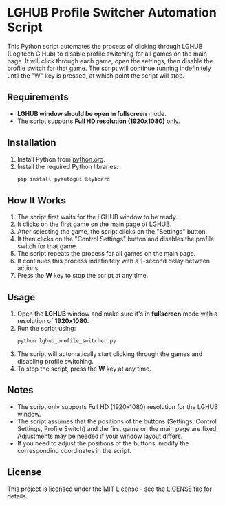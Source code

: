 # LGHUB Profile Switcher Automation Script

This Python script automates the process of clicking through LGHUB (Logitech G Hub) to disable profile switching for all games on the main page. It will click through each game, open the settings, then disable the profile switch for that game. The script will continue running indefinitely until the "W" key is pressed, at which point the script will stop.

## Requirements

- **LGHUB window should be open in fullscreen** mode.
- The script supports **Full HD resolution (1920x1080)** only.

## Installation

1. Install Python from [python.org](https://www.python.org/downloads/).
2. Install the required Python libraries:
    ```bash
    pip install pyautogui keyboard
    ```

## How It Works

1. The script first waits for the LGHUB window to be ready.
2. It clicks on the first game on the main page of LGHUB.
3. After selecting the game, the script clicks on the "Settings" button.
4. It then clicks on the "Control Settings" button and disables the profile switch for that game.
5. The script repeats the process for all games on the main page.
6. It continues this process indefinitely with a 1-second delay between actions.
7. Press the **W** key to stop the script at any time.

## Usage

1. Open the **LGHUB** window and make sure it's in **fullscreen** mode with a resolution of **1920x1080**.
2. Run the script using:
    ```bash
    python lghub_profile_switcher.py
    ```
3. The script will automatically start clicking through the games and disabling profile switching.
4. To stop the script, press the **W** key at any time.

## Notes

- The script only supports Full HD (1920x1080) resolution for the LGHUB window.
- The script assumes that the positions of the buttons (Settings, Control Settings, Profile Switch) and the first game on the main page are fixed. Adjustments may be needed if your window layout differs.
- If you need to adjust the positions of the buttons, modify the corresponding coordinates in the script.

## License

This project is licensed under the MIT License - see the [LICENSE](LICENSE) file for details.
